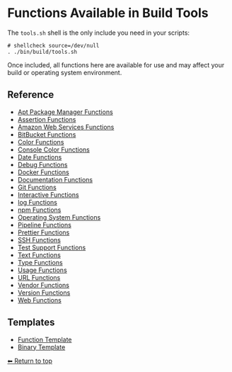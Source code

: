 # Functions Available in Build Tools

The `tools.sh` shell is the only include you need in your scripts:

    # shellcheck source=/dev/null
    . ./bin/build/tools.sh

Once included, all functions here are available for use and may affect your build or operating system environment.

## Reference

- [Apt Package Manager Functions](./apt.md)
- [Assertion Functions](./assert.md)
- [Amazon Web Services Functions](./aws.md)
- [BitBucket Functions](./bitbucket.md)
- [Color Functions](./colors.md)
- [Console Color Functions](./consoleColor.md)
- [Date Functions](./date.md)
- [Debug Functions](./debug.md)
- [Docker Functions](./docker.md)
- [Documentation Functions](./documentation.md)
- [Git Functions](./git.md)
- [Interactive Functions](./interactive.md)
- [log Functions](./log.md)
- [npm Functions](./npm.md)
- [Operating System Functions](./os.md)
- [Pipeline Functions](./pipeline.md)
- [Prettier Functions](./prettier.md)
- [SSH Functions](./ssh.md)
- [Test Support Functions](./tests.md)
- [Text Functions](./text.md)
- [Type Functions](./type.md)
- [Usage Functions](./usage.md)
- [URL Functions](./url.md)
- [Vendor Functions](./vendor.md)
- [Version Functions](./version.md)
- [Web Functions](./web.md)

## Templates

- [Function Template](../__function.md)
- [Binary Template](../__binary.md)

[⬅ Return to top](../index.md)
